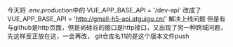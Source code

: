 今天将 .env.production中的 VUE_APP_BASE_API = '/dev-api' 改成了 VUE_APP_BASE_API = 'http://gmall-h5-api.atguigu.cn/' 解决上线问题
但是有与github是http页面，但是尚硅谷的接口是http接口，又出现了另一种跨域问题，先这样反正放在这，一会再改， 
git仓库名11的是这个版本文件push